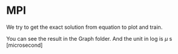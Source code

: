 # MPI

We try to get the exact solution from equation to plot and train.

You can see the result in the Graph folder. And the unit in log is $\mu$ s [microsecond]
